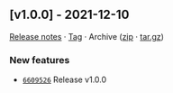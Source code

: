 ## [v1.0.0] - 2021-12-10

[Release notes](https://github.com/BetaHuhn/pushterm/releases/tag/v1.0.0) · [Tag](https://github.com/BetaHuhn/pushterm/tree/v1.0.0) · Archive ([zip](https://github.com/BetaHuhn/pushterm/archive/v1.0.0.zip) · [tar.gz](https://github.com/BetaHuhn/pushterm/archive/v1.0.0.tar.gz))

### New features

- [`6609526`](https://github.com/BetaHuhn/pushterm/commit/6609526)  Release v1.0.0
